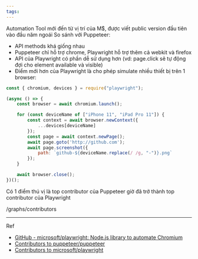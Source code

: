 ```yaml
---
tags: 
---
```

Automation Tool mới đến từ vị trí của M$, được viết public version đầu tiên vào đầu năm ngoái
So sánh với Puppeteer:
- API  methods khá giống nhau
- Puppeteer chỉ hỗ trợ chrome, Playwright hỗ trợ thêm cả webkit và firefox
- API của Playwright có phần dễ sử dụng hơn (vd: page.click sẽ tự động đợi cho element available và visible)
- Điểm mới hơn của Playwright là cho phép simulate nhiều thiết bị trên 1 browser:

``` js
const { chromium, devices } = require("playwright");

(async () => {
    const browser = await chromium.launch();

    for (const deviceName of ["iPhone 11", "iPad Pro 11"]) {
        const context = await browser.newContext({
            ...devices[deviceName]
        });
        const page = await context.newPage();
        await page.goto('http://github.com');
        await page.screenshot({
            path: `github-${deviceName.replace(/ /g, "-")}.png`
        });
    }

    await browser.close();
})();
```

Có 1 điểm thú vị là top contributor của Puppeteer giờ đã trở thành top contributor của Playwright

/graphs/contributors

---

Ref
- [GitHub - microsoft/playwright: Node.js library to automate Chromium](https://github.com/microsoft/playwright)
- [Contributors to puppeteer/puppeteer](https://github.com/puppeteer/puppeteer/graphs/contributors)
- [Contributors to microsoft/playwright](https://github.com/microsoft/playwright/graphs/contributors)